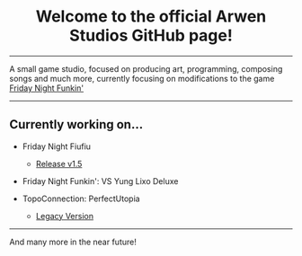<p align="center">
  <h1 align="center">Welcome to the official Arwen Studios GitHub page!</h1>
</p>

------------------------
A small game studio, focused on producing art, programming, composing songs and much more, currently focusing on modifications to the game [Friday Night Funkin'](https://github.com/FunkinCrew/Funkin)

------------------------
## Currently working on...

* Friday Night Fiufiu
  * [Release v1.5](https://github.com/Arwen-Team/Friday-Night-Fiufiu-1.5)

* Friday Night Funkin': VS Yung Lixo Deluxe

* TopoConnection: PerfectUtopia
  * [Legacy Version](https://github.com/Arwen-Team/TopoConnection-Legacy)

------------------------
And many more in the near future!
